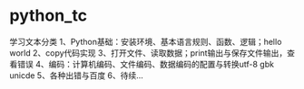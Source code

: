 # python_tc
学习文本分类
1、Python基础：安装环境、基本语言规则、函数、逻辑；hello world
2、copy代码实现
3、打开文件、读取数据；print输出与保存文件输出，查看错误
4、编码：计算机编码、文件编码、数据编码的配置与转换utf-8 gbk unicde
5、各种出错与百度
6、待续...
